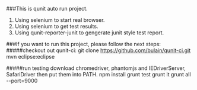 ###This is qunit auto run project.
1. Using selenium to start real browser.
2. Using selenium to get test results.
3. Using qunit-reporter-junit to gengerate junit style test report.

###If you want to run this project, please follow the next steps:
#####checkout out qunit-ci:
    git clone https://github.com/bulain/qunit-ci.git
    mvn eclipse:eclipse

#####run testing
download chromedriver, phantomjs and IEDriverServer, SafariDriver then put them into PATH.
    npm install
    grunt test
    grunt it
    grunt all --port=9000
    